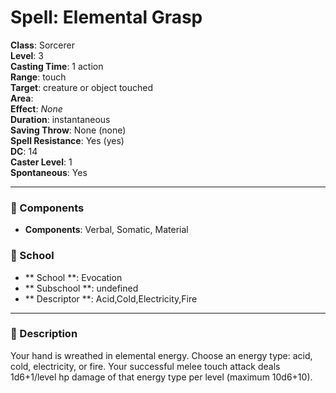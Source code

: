 
# Spell: Elemental Grasp
**Class**: Sorcerer  
**Level**: 3  
**Casting Time**: 1 action  
**Range**: touch  
**Target**: creature or object touched  
**Area**:   
**Effect**: _None_  
**Duration**: instantaneous  
**Saving Throw**: None (none)  
**Spell Resistance**: Yes (yes)  
**DC**: 14  
**Caster Level**: 1  
**Spontaneous**: Yes

---

### 🔮 Components
- **Components**: Verbal, Somatic, Material

### 🏫 School
- ** School **: Evocation
- ** Subschool **: undefined
- ** Descriptor **: Acid,Cold,Electricity,Fire
---

### 📜 Description
Your hand is wreathed in elemental energy. Choose an energy type: acid, cold, electricity, or fire. Your successful melee touch attack deals 1d6+1/level hp damage of that energy type per level (maximum 10d6+10).
